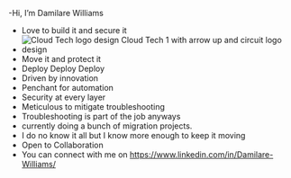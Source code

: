 -Hi, I’m Damilare Williams
- Love to build it and secure it
- ![Cloud Tech logo design Cloud Tech  1 with arrow up and circuit logo design](https://user-images.githubusercontent.com/106765204/192111661-c3e03b5e-d50b-4877-8709-182ac0d9bd49.gif)
- Move it and protect it
- Deploy Deploy Deploy
- Driven by innovation
- Penchant for automation
- Security at every layer
- Meticulous to mitigate troubleshooting
- Troubleshooting is part of the job anyways
- currently doing a bunch of migration projects. 
- I do no know it all but I know more enough to keep it moving
- Open to Collaboration
- You can connect with me on https://www.linkedin.com/in/Damilare-Williams/


<!---
Darewilliams54/Darewilliams54 is a ✨ special ✨ repository because its `README.md` (this file) appears on your GitHub profile.
You can click the Preview link to take a look at your changes.
--->
